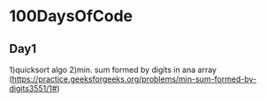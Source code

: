 # 100DaysOfCode

## Day1
1)quicksort algo
2)min. sum formed by digits in ana array (https://practice.geeksforgeeks.org/problems/min-sum-formed-by-digits3551/1#)
